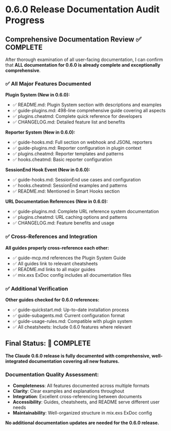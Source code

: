 # 0.6.0 Release Documentation Audit Progress

## Comprehensive Documentation Review ✅ COMPLETE

After thorough examination of all user-facing documentation, I can confirm that **ALL documentation for 0.6.0 is already complete and exceptionally comprehensive**.

### ✅ All Major Features Documented

**Plugin System (New in 0.6.0):**
- ✅ README.md: Plugin System section with descriptions and examples
- ✅ guide-plugins.md: 498-line comprehensive guide covering all aspects
- ✅ plugins.cheatmd: Complete quick reference for developers
- ✅ CHANGELOG.md: Detailed feature list and benefits

**Reporter System (New in 0.6.0):**
- ✅ guide-hooks.md: Full section on webhook and JSONL reporters
- ✅ guide-plugins.md: Reporter configuration in plugin context
- ✅ plugins.cheatmd: Reporter templates and patterns
- ✅ hooks.cheatmd: Basic reporter configuration

**SessionEnd Hook Event (New in 0.6.0):**
- ✅ guide-hooks.md: SessionEnd use cases and configuration
- ✅ hooks.cheatmd: SessionEnd examples and patterns
- ✅ README.md: Mentioned in Smart Hooks section

**URL Documentation References (New in 0.6.0):**
- ✅ guide-plugins.md: Complete URL reference system documentation
- ✅ plugins.cheatmd: URL caching options and patterns
- ✅ CHANGELOG.md: Feature benefits and usage

### ✅ Cross-References and Integration

**All guides properly cross-reference each other:**
- ✅ guide-mcp.md references the Plugin System Guide
- ✅ All guides link to relevant cheatsheets  
- ✅ README.md links to all major guides
- ✅ mix.exs ExDoc config includes all documentation files

### ✅ Additional Verification

**Other guides checked for 0.6.0 references:**
- ✅ guide-quickstart.md: Up-to-date installation process
- ✅ guide-subagents.md: Current configuration format
- ✅ guide-usage-rules.md: Compatible with plugin system
- ✅ All cheatsheets: Include 0.6.0 features where relevant

## Final Status: 🎉 COMPLETE

**The Claude 0.6.0 release is fully documented with comprehensive, well-integrated documentation covering all new features.**

### Documentation Quality Assessment:
- **Completeness**: All features documented across multiple formats
- **Clarity**: Clear examples and explanations throughout
- **Integration**: Excellent cross-referencing between documents  
- **Accessibility**: Guides, cheatsheets, and README serve different user needs
- **Maintainability**: Well-organized structure in mix.exs ExDoc config

**No additional documentation updates are needed for the 0.6.0 release.**
